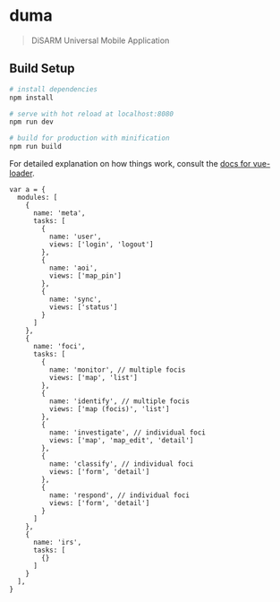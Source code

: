 # duma

> DiSARM Universal Mobile Application

## Build Setup

``` bash
# install dependencies
npm install

# serve with hot reload at localhost:8080
npm run dev

# build for production with minification
npm run build
```

For detailed explanation on how things work, consult the [docs for vue-loader](http://vuejs.github.io/vue-loader).



```
var a = {
  modules: [
    {
      name: 'meta',
      tasks: [
        {
          name: 'user',
          views: ['login', 'logout']
        },
        {
          name: 'aoi',
          views: ['map_pin']
        },
        {
          name: 'sync',
          views: ['status']
        }
      ]
    },
    {
      name: 'foci',
      tasks: [
        {
          name: 'monitor', // multiple focis
          views: ['map', 'list']
        },
        {
          name: 'identify', // multiple focis
          views: ['map (focis)', 'list']
        },
        {
          name: 'investigate', // individual foci
          views: ['map', 'map_edit', 'detail']
        },
        {
          name: 'classify', // individual foci
          views: ['form', 'detail']
        },
        {
          name: 'respond', // individual foci
          views: ['form', 'detail']
        }
      ]
    },
    {
      name: 'irs', 
      tasks: [
        {}
      ]
    }
  ],
}
```